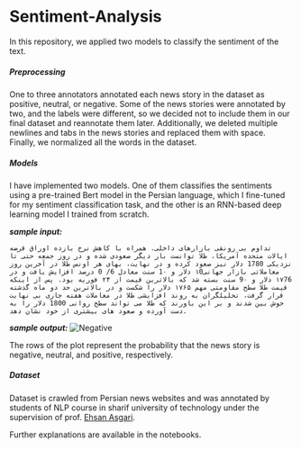 # Sentiment-Analysis

In this repository, we applied two models to classify the sentiment of the text.
##### Preprocessing
One to three annotators annotated each news story in the dataset as positive, neutral, or negative. Some of the news stories were annotated by two, and the labels were different, so we decided not to include them in our final dataset and reannotate them later. Additionally, we deleted multiple newlines and tabs in the news stories and replaced them with space. Finally, we normalized all the words in the dataset.

##### Models
I have implemented two models. One of them classifies the sentiments using a pre-trained Bert model in the Persian language, which I fine-tuned for my sentiment classification task, and the other is an RNN-based deep learning model I trained from scratch. 

***sample input:***

```
تداوم بی رونقی بازارهای داخلی. همراه با کاهش نرخ بازده اوراق قرضه ایالات متحده آمریکا، طلا توانست بار دیگر صعودی شده و در روز جمعه حتی تا نزدیکی 1780 دلار نیز صعود کرده و در نهایت، بهای هر اونس طلا در آخرین روز معاملاتی بازار جهانی۱0 دلار و 1۰ سنت معادل 6/ 0 درصد افزایش یافت و در ۱۷76 دلار و 9۰ سنت بسته شد که بالاترین قیمت از ۲۴ فوریه بود. پس از اینکه قیمت طلا سطح مقاومتی مهم ۱۷۶۵ دلار را شکست و در بالاترین حد دو ماه گذشته قرار گرفت، تحلیلگران به روند افزایشی طلا در معاملات هفته جاری بی نهایت خوش بین شدند و بر این باورند که طلا می تواند سطح روانی 1800 دلار را به دست آورده و صعود های بیشتری از خود نشان دهد.

```
***sample output:***
![Negative](https://github.com/arashasg/sentiment-analysis/blob/main/img/image.jpg?raw=true)

The rows of the plot represent the probability that the news story is negative, neutral, and positive, respectively.

##### Dataset
Dataset is crawled from Persian news websites and was annotated by students of NLP course in sharif university of technology under the supervision of prof. [Ehsan Asgari](https://scholar.google.com/citations?user=lIVvIFsAAAAJ&hl=en).


Further explanations are available in the notebooks.

